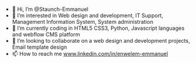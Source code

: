 - 👋 Hi, I’m @Staunch-Emmanuel
- 👀 I’m interested in Web design and development, IT Support, Management Information System, System administration
- 🌱 I’m currently coding in HTML5 CSS3, Python, Javascript languages and webflow CMS platform
- 💞️ I’m looking to collaborate on a web design and development projects, Email template design
- 📫 How to reach me www.linkedin.com/in/enwelem-emmanuel

<!---
Staunch-Emmanuel/Staunch-Emmanuel is a ✨ special ✨ repository because its `README.md` (this file) appears on your GitHub profile.
You can click the Preview link to take a look at your changes.
--->

